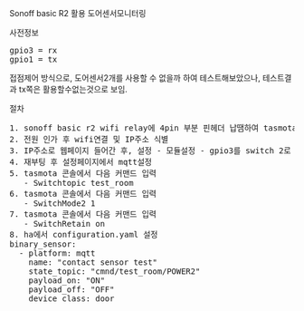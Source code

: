 Sonoff basic R2 활용 도어센서모니터링

사전정보
<pre>
gpio3 = rx
gpio1 = tx
</pre>

접점제어 방식으로, 도어센서2개를 사용할 수 없을까 하여 테스트해보았으나, 테스트결과 tx쪽은 활용할수없는것으로 보임.

절차
<pre>
1. sonoff basic r2 wifi relay에 4pin 부분 핀헤더 납땜하여 tasmota 펌업
2. 전원 인가 후 wifi연결 및 IP주소 식별
3. IP주소로 웹페이지 들어간 후, 설정 - 모듈설정 - gpio3를 switch 2로 설정 (자동재부팅)
4. 재부팅 후 설정페이지에서 mqtt설정
5. tasmota 콘솔에서 다음 커맨드 입력
   - Switchtopic test_room
6. tasmota 콘솔에서 다음 커맨드 입력
   - SwitchMode2 1
7. tasmota 콘솔에서 다음 커맨드 입력
   - SwitchRetain on
8. ha에서 configuration.yaml 설정
binary_sensor:
  - platform: mqtt
    name: "contact sensor test"
    state_topic: "cmnd/test_room/POWER2"
    payload_on: "ON"
    payload_off: "OFF"
    device_class: door
</pre>
